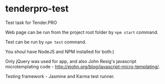 # tenderpro-test
Test task for Tender.PRO

Web page can be run from the project root folder by `npm start` command.

Test can be run by `npm test` command.

You shoul have NodeJS and NPM installed for both:)

Only jQuery was used for app, and also John Resig's javascript microtemplating code - http://ejohn.org/blog/javascript-micro-templating/.

Testing framework - Jasmine and Karma test runner.
